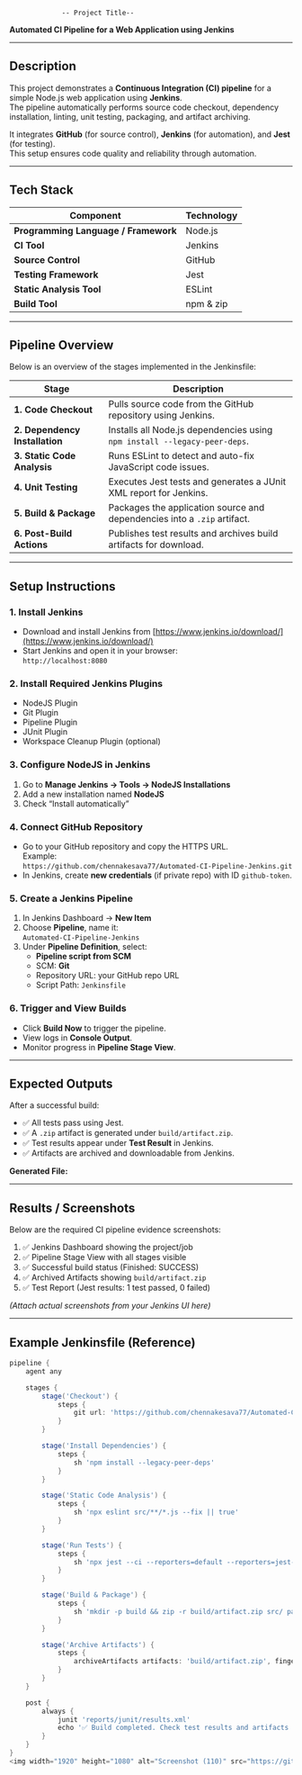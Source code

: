 

                 -- Project Title--
**Automated CI Pipeline for a Web Application using Jenkins**

---

##  Description
This project demonstrates a **Continuous Integration (CI) pipeline** for a simple Node.js web application using **Jenkins**.  
The pipeline automatically performs source code checkout, dependency installation, linting, unit testing, packaging, and artifact archiving.

It integrates **GitHub** (for source control), **Jenkins** (for automation), and **Jest** (for testing).  
This setup ensures code quality and reliability through automation.

---

##  Tech Stack
| Component | Technology |
|------------|-------------|
| **Programming Language / Framework** | Node.js |
| **CI Tool** | Jenkins |
| **Source Control** | GitHub |
| **Testing Framework** | Jest |
| **Static Analysis Tool** | ESLint |
| **Build Tool** | npm & zip |

---

##  Pipeline Overview
Below is an overview of the stages implemented in the Jenkinsfile:

| Stage | Description |
|--------|--------------|
| **1. Code Checkout** | Pulls source code from the GitHub repository using Jenkins. |
| **2. Dependency Installation** | Installs all Node.js dependencies using `npm install --legacy-peer-deps`. |
| **3. Static Code Analysis** | Runs ESLint to detect and auto-fix JavaScript code issues. |
| **4. Unit Testing** | Executes Jest tests and generates a JUnit XML report for Jenkins. |
| **5. Build & Package** | Packages the application source and dependencies into a `.zip` artifact. |
| **6. Post-Build Actions** | Publishes test results and archives build artifacts for download. |

---

##  Setup Instructions

### 1. Install Jenkins
- Download and install Jenkins from [https://www.jenkins.io/download/](https://www.jenkins.io/download/)
- Start Jenkins and open it in your browser:  
  `http://localhost:8080`

### 2. Install Required Jenkins Plugins
- NodeJS Plugin  
- Git Plugin  
- Pipeline Plugin  
- JUnit Plugin  
- Workspace Cleanup Plugin (optional)

### 3. Configure NodeJS in Jenkins
1. Go to **Manage Jenkins → Tools → NodeJS Installations**
2. Add a new installation named **NodeJS**
3. Check “Install automatically”

### 4. Connect GitHub Repository
- Go to your GitHub repository and copy the HTTPS URL.  
  Example:  
  `https://github.com/chennakesava77/Automated-CI-Pipeline-Jenkins.git`
- In Jenkins, create **new credentials** (if private repo) with ID `github-token`.

### 5. Create a Jenkins Pipeline
1. In Jenkins Dashboard → **New Item**
2. Choose **Pipeline**, name it:  
   `Automated-CI-Pipeline-Jenkins`
3. Under **Pipeline Definition**, select:
   - **Pipeline script from SCM**
   - SCM: **Git**
   - Repository URL: your GitHub repo URL
   - Script Path: `Jenkinsfile`

### 6. Trigger and View Builds
- Click **Build Now** to trigger the pipeline.
- View logs in **Console Output**.
- Monitor progress in **Pipeline Stage View**.

---

##  Expected Outputs
After a successful build:
- ✅ All tests pass using Jest.
- ✅ A `.zip` artifact is generated under `build/artifact.zip`.
- ✅ Test results appear under **Test Result** in Jenkins.
- ✅ Artifacts are archived and downloadable from Jenkins.

**Generated File:**  

---

##  Results / Screenshots
Below are the required CI pipeline evidence screenshots:

1. ✅ Jenkins Dashboard showing the project/job  
2. ✅ Pipeline Stage View with all stages visible  
3. ✅ Successful build status (Finished: SUCCESS)  
4. ✅ Archived Artifacts showing `build/artifact.zip`  
5. ✅ Test Report (Jest results: 1 test passed, 0 failed)

*(Attach actual screenshots from your Jenkins UI here)*

---

##  Example Jenkinsfile (Reference)

```groovy
pipeline {
    agent any

    stages {
        stage('Checkout') {
            steps {
                git url: 'https://github.com/chennakesava77/Automated-CI-Pipeline-Jenkins.git', branch: 'main', credentialsId: 'github-token'
            }
        }

        stage('Install Dependencies') {
            steps {
                sh 'npm install --legacy-peer-deps'
            }
        }

        stage('Static Code Analysis') {
            steps {
                sh 'npx eslint src/**/*.js --fix || true'
            }
        }

        stage('Run Tests') {
            steps {
                sh 'npx jest --ci --reporters=default --reporters=jest-junit'
            }
        }

        stage('Build & Package') {
            steps {
                sh 'mkdir -p build && zip -r build/artifact.zip src/ package.json'
            }
        }

        stage('Archive Artifacts') {
            steps {
                archiveArtifacts artifacts: 'build/artifact.zip', fingerprint: true
            }
        }
    }

    post {
        always {
            junit 'reports/junit/results.xml'
            echo '✅ Build completed. Check test results and artifacts above.'
        }
    }
}
<img width="1920" height="1080" alt="Screenshot (110)" src="https://github.com/user-attachments/assets/3b5ad637-ba9e-4122-8105-203c843a614b" />

